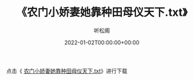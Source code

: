 ﻿---
title:  《农门小娇妻她靠种田母仪天下.txt》
date:   2022-01-02T00:00:00+00:00
author: 听松阁
layout: post
permalink: /农门小娇妻她靠种田母仪天下/
categories: 小说
tags: [小说]
---

点击《 [农门小娇妻她靠种田母仪天下.txt](http://img.660000.xyz/bookstukust/book/bntxt/10/农门小娇妻她靠种田母仪天下.txt)》进行下载